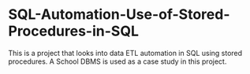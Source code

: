 # SQL-Automation-Use-of-Stored-Procedures-in-SQL
This is a project that looks into data ETL automation in SQL using stored procedures. A School DBMS is used as a case study in this project.
